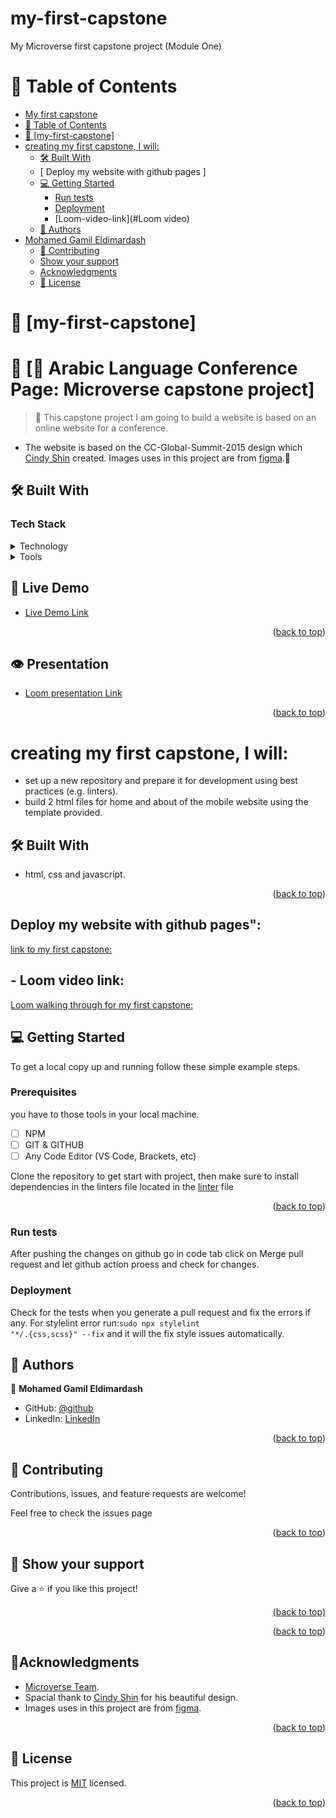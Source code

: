 # my-first-capstone

<p id="readme-top">My Microverse first capstone project (Module One)</p>

<!-- TABLE OF CONTENTS -->

# 📗 Table of Contents

-   [My first capstone](#my-first-capstone)
-   [📗 Table of Contents](#-table-of-contents)
-   [📖 \[my-first-capstone\] ](#my-first-capstone)
-   [creating my first capstone, I will:](#creating-my-first-capstone-i-will)
    -   [🛠 Built With ](#-built-with-)
    -   [ Deploy my website with github pages ]
    -   [💻 Getting Started ](#-getting-started-)
        -   [Run tests](#run-tests)
        -   [Deployment](#deployment)
        -   [Loom-video-link](#Loom video)
    -   [👥 Authors ](#-authors-)
-   [Mohamed Gamil Eldimardash](#mohamed-gamil-eldimardash)
    -   [🤝 Contributing](#-contributing)
    -   [Show your support](#show-your-support)
    -   [Acknowledgments](#acknowledgments)
    -   [📝 License](#-license)

# 📖 [my-first-capstone] <a name="about-project"></a>

<!-- PROJECT DESCRIPTION -->

# 📖 [🎯 Arabic Language Conference Page: Microverse capstone project] <a name="about-project"></a>

> 🚧 This capstone project I am going to build a website is based on an online website for a conference.

-   The website is based on the CC-Global-Summit-2015 design which
    [Cindy Shin](https://www.behance.net/adagio07) created. Images uses in this project are from [figma](https://www.figma.com/file/V0vg37EZhAbP9nUPOeCy6p/HTML%2FCSS-%26-JavaScript-capstone-project---Conference-page?node-id=0%3A1&t=od5hoeaQE2tKg92Y-0).🚧

## 🛠 Built With <a name="built-with"></a>

### Tech Stack <a name="tech-stack"></a>

<details>
  <summary>Technology</summary>
  <ul>
    <li>HTML</li>
    <li>CSS</li>
    <li>Javascript</li>
  </ul>
</details>

<details>
  <summary>Tools</summary>
  <ul>
    <li>VS Code</li>
    <li>GIT</li>
    <li>GITHUB</li>
    <li>Tailwind CSS</li>
  </ul>
</details>

## 🚀 Live Demo <a name="live-demo"></a>

-   [Live Demo Link](https://mmggyy66.github.io/my-first-capstone/index.html)
<p align="right">(<a href="#readme-top">back to top</a>)</p>

## 👁 Presentation <a name="presentation"></a>

-   [Loom presentation Link](https://www.loom.com/share/e234c4d914d34edb81bb69e186f08697)
<p align="right">(<a href="#readme-top">back to top</a>)</p>

# creating my first capstone, I will:

-   set up a new repository and prepare it for development using best practices (e.g. linters).
-   build 2 html files for home and about of the mobile website using the template provided.

## 🛠 Built With <a name="built-with"></a>

-   html, css and javascript.

<p align="right">(<a href="#readme-top">back to top</a>)</p>

## Deploy my website with github pages":

[link to my first capstone: ](https://mmggyy66.github.io/my-first-capstone/index.html)

## - Loom video link:

[Loom walking through for my first capstone: ](https://www.loom.com/share/e234c4d914d34edb81bb69e186f08697)

## 💻 Getting Started <a name="getting-started"></a>

To get a local copy up and running follow these simple example steps.

### Prerequisites

you have to those tools in your local machine.

-   [ ] NPM
-   [ ] GIT & GITHUB
-   [ ] Any Code Editor (VS Code, Brackets, etc)

Clone the repository to get start with project, then make sure to install dependencies in the linters file located in the [linter](https://github.com/Bateyjosue/linters-html-css/blob/main/.github/workflows/linters.yml) file

<p align="right">(<a href="#readme-top">back to top</a>)</p>

### Run tests

After pushing the changes on github go in code tab click on Merge pull request and let github action proess and check for changes.

### Deployment

Check for the tests when you generate a pull request and fix the errors if any.
For stylelint error run:<code>sudo npx stylelint "\*_/_.{css,scss}" --fix</code> and it will the fix style issues automatically.

<!-- AUTHORS -->

## 👥 Authors <a name="authors"></a>

👤 **Mohamed Gamil Eldimardash**

-   GitHub: [@github](https://github.com/MMGGYY66)
-   LinkedIn: [LinkedIn](https://www.linkedin.com/in/mohamed-eldimardash-0023a3b5/)

<!-- CONTRIBUTING -->
<p align="right">(<a href="#readme-top">back to top</a>)</p>

## 🤝 Contributing <a name="contributing"></a>

Contributions, issues, and feature requests are welcome!

Feel free to check the issues page

<p align="right">(<a href="#readme-top">back to top</a>)</p>

<!-- SUPPORT -->

## 👋 Show your support <a name="support"></a>

Give a ⭐️ if you like this project!

<p align="right"><a href="#readme-top">(back to top)</a></p>

<!-- ACKNOWLEDGEMENTS -->
<p align="right">(<a href="#readme-top">back to top</a>)</p>

## 🔭Acknowledgments <a name="acknowledgements"></a>

-   [Microverse Team](https://www.microverse.org/).
-   Spacial thank to [Cindy Shin](https://www.behance.net/gallery/29845175/CC-Global-Summit-2015) for his beautiful design.
-   Images uses in this project are from [figma](https://www.figma.com/file/V0vg37EZhAbP9nUPOeCy6p/HTML%2FCSS-%26-JavaScript-capstone-project---Conference-page?node-id=0%3A1&t=od5hoeaQE2tKg92Y-0).

<p align="right">(<a href="#readme-top">back to top</a>)</p>

## 📝 License <a name="license"></a>

This project is [MIT](https://github.com/microverseinc/readme-template/blob/master/MIT.md) licensed.

<p align="right">(<a href="#readme-top">back to top</a>)</p>
